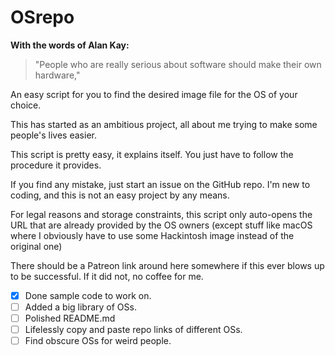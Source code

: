 # OSrepo
**With the words of Alan Kay:**
>"People who are really serious about software should make their own hardware,"
 
An easy script for you to find the desired image file for the OS of your choice.

This has started as an ambitious project, all about me trying to make some people's lives easier.

This script is pretty easy, it explains itself. You just have to follow the procedure it provides.

If you find any mistake, just start an issue on the GitHub repo. I'm new to coding, and this is not an easy project by any means.

For legal reasons and storage constraints, this script only auto-opens the URL that are already provided by the OS owners (except stuff like macOS where I obviously have to use some Hackintosh image instead of the original one)

There should be a Patreon link around here somewhere if this ever blows up to be successful. If it did not, no coffee for me.

- [x] Done sample code to work on.
- [ ] Added a big library of OSs.
- [ ] Polished README.md
- [ ] Lifelessly copy and paste repo links of different OSs.
- [ ] Find obscure OSs for weird people.
